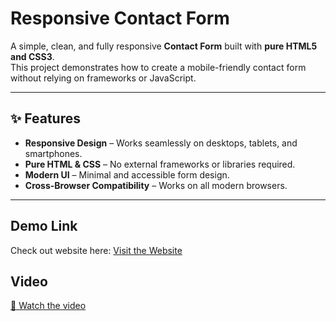 # Responsive Contact Form

A simple, clean, and fully responsive **Contact Form** built with **pure HTML5 and CSS3**.  
This project demonstrates how to create a mobile-friendly contact form without relying on frameworks or JavaScript.

---

## ✨ Features

- **Responsive Design** – Works seamlessly on desktops, tablets, and smartphones.
- **Pure HTML & CSS** – No external frameworks or libraries required.
- **Modern UI** – Minimal and accessible form design.
- **Cross-Browser Compatibility** – Works on all modern browsers.

---

## Demo Link
Check out website here: [Visit the Website](https://contact-form-vishw.netlify.app/)

## Video

[🎥 Watch the video](https://github.com/user-attachments/assets/aa52f413-beeb-4a4b-9c40-a85a96ea1278)

